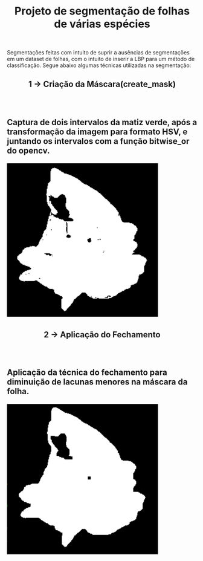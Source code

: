 <h1 align="center"> Projeto de segmentação de folhas de várias espécies</h1> <br>
    <p>
            Segmentações feitas com intuito de suprir a ausências de segmentações em um dataset de folhas, com o intuito de inserir a LBP para um método de classificação.
        Segue abaixo algumas técnicas utilizadas na segmentação:
    </p>

<h2 align="center">1 -> Criação da Máscara(create_mask)<h2> <br>    
    <p float="left">Captura de dois intervalos da matiz verde, após a transformação da imagem para formato HSV, e juntando os intervalos com a função bitwise_or do opencv.
    </p>
    <p float="center">
    <img alt="Máscara" title="Máscara" src="/etapas_dos_resultados/mask.png" width="400"> 
    </p>

<h2 align="center">2 -> Aplicação do Fechamento<h2> <br>    
    <p float="left">Aplicação da técnica do fechamento para diminuição de lacunas menores na máscara da folha.
    </p>
    <p float="center">
    <img alt="Fechamento" title="Fechamento" src="/etapas_dos_resultados/fechamento.png" width="400"> 
    </p>